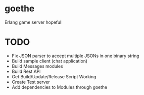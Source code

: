 goethe
======

Erlang game server hopeful


TODO
====

- Fix JSON parser to accept multiple JSONs in one binary string
- Build sample client (chat application)
- Build Messages modules
- Build Rest API
- Get Build/Update/Release Script Working
- Create Test server
- Add dependencies to Modules through goethe
